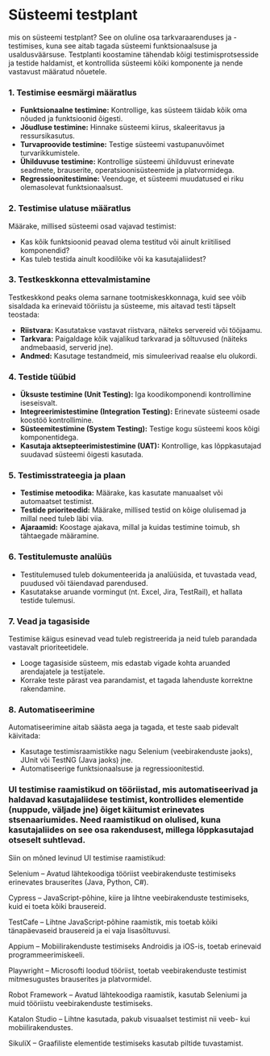 # Süsteemi testplant


mis on süsteemi testplant? 
See on oluline osa tarkvaraarenduses ja -testimises, kuna see aitab tagada süsteemi funktsionaalsuse ja usaldusväärsuse. Testplanti koostamine tähendab kõigi testimisprotsesside ja testide haldamist, et kontrollida süsteemi kõiki komponente ja nende vastavust määratud nõuetele.

### 1. **Testimise eesmärgi määratlus**
   - **Funktsionaalne testimine:** Kontrollige, kas süsteem täidab kõik oma nõuded ja funktsioonid õigesti.
   - **Jõudluse testimine:** Hinnake süsteemi kiirus, skaleeritavus ja ressursikasutus.
   - **Turvaproovide testimine:** Testige süsteemi vastupanuvõimet turvarikkumistele.
   - **Ühilduvuse testimine:** Kontrollige süsteemi ühilduvust erinevate seadmete, brauserite, operatsioonisüsteemide ja platvormidega.
   - **Regressioonitestimine:** Veenduge, et süsteemi muudatused ei riku olemasolevat funktsionaalsust.

### 2. **Testimise ulatuse määratlus**
   Määrake, millised süsteemi osad vajavad testimist:
   - Kas kõik funktsioonid peavad olema testitud või ainult kriitilised komponendid?
   - Kas tuleb testida ainult koodilõike või ka kasutajaliidest?

### 3. **Testkeskkonna ettevalmistamine**
   Testkeskkond peaks olema sarnane tootmiskeskkonnaga, kuid see võib sisaldada ka erinevaid tööriistu ja süsteeme, mis aitavad testi täpselt teostada:
   - **Riistvara:** Kasutatakse vastavat riistvara, näiteks servereid või tööjaamu.
   - **Tarkvara:** Paigaldage kõik vajalikud tarkvarad ja sõltuvused (näiteks andmebaasid, serverid jne).
   - **Andmed:** Kasutage testandmeid, mis simuleerivad reaalse elu olukordi.

### 4. **Testide tüübid**
   - **Üksuste testimine (Unit Testing):** Iga koodikomponendi kontrollimine iseseisvalt.
   - **Integreerimistestimine (Integration Testing):** Erinevate süsteemi osade koostöö kontrollimine.
   - **Süsteemitestimine (System Testing):** Testige kogu süsteemi koos kõigi komponentidega.
   - **Kasutaja aktsepteerimistestimine (UAT):** Kontrollige, kas lõppkasutajad suudavad süsteemi õigesti kasutada.

### 5. **Testimisstrateegia ja plaan**
   - **Testimise metoodika:** Määrake, kas kasutate manuaalset või automaatset testimist.
   - **Testide prioriteedid:** Määrake, millised testid on kõige olulisemad ja millal need tuleb läbi viia.
   - **Ajaraamid:** Koostage ajakava, millal ja kuidas testimine toimub, sh tähtaegade määramine.

### 6. **Testitulemuste analüüs**
   - Testitulemused tuleb dokumenteerida ja analüüsida, et tuvastada vead, puudused või täiendavad parendused.
   - Kasutatakse aruande vormingut (nt. Excel, Jira, TestRail), et hallata testide tulemusi.

### 7. **Vead ja tagasiside**
   Testimise käigus esinevad vead tuleb registreerida ja neid tuleb parandada vastavalt prioriteetidele.
   - Looge tagasiside süsteem, mis edastab vigade kohta aruanded arendajatele ja testijatele.
   - Korrake teste pärast vea parandamist, et tagada lahenduste korrektne rakendamine.

### 8. **Automatiseerimine**
   Automatiseerimine aitab säästa aega ja tagada, et teste saab pidevalt käivitada:
   - Kasutage testimisraamistikke nagu Selenium (veebirakenduste jaoks), JUnit või TestNG (Java jaoks) jne.
   - Automatiseerige funktsionaalsuse ja regressioonitestid.

### UI testimise raamistikud on tööriistad, mis automatiseerivad ja haldavad kasutajaliidese testimist, kontrollides elementide (nuppude, väljade jne) õiget käitumist erinevates stsenaariumides. Need raamistikud on olulised, kuna kasutajaliides on see osa rakendusest, millega lõppkasutajad otseselt suhtlevad.

Siin on mõned levinud UI testimise raamistikud:

Selenium – Avatud lähtekoodiga tööriist veebirakenduste testimiseks erinevates brauserites (Java, Python, C#).

Cypress – JavaScript-põhine, kiire ja lihtne veebirakenduste testimiseks, kuid ei toeta kõiki brausereid.

TestCafe – Lihtne JavaScript-põhine raamistik, mis toetab kõiki tänapäevaseid brausereid ja ei vaja lisasõltuvusi.

Appium – Mobiilirakenduste testimiseks Androidis ja iOS-is, toetab erinevaid programmeerimiskeeli.

Playwright – Microsofti loodud tööriist, toetab veebirakenduste testimist mitmesugustes brauserites ja platvormidel.

Robot Framework – Avatud lähtekoodiga raamistik, kasutab Seleniumi ja muid tööriistu veebirakenduste testimiseks.

Katalon Studio – Lihtne kasutada, pakub visuaalset testimist nii veeb- kui mobiilirakendustes.

SikuliX – Graafiliste elementide testimiseks kasutab piltide tuvastamist.

